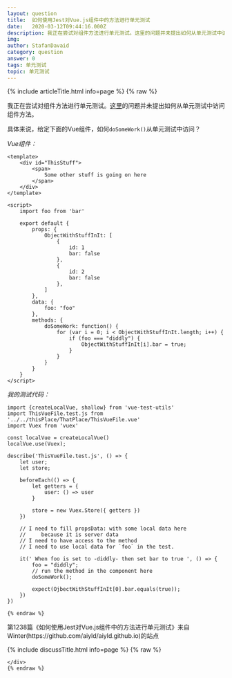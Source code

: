 ```yaml
---
layout: question
title:  如何使用Jest对Vue.js组件中的方法进行单元测试
date:   2020-03-12T09:44:16.000Z
description: 我正在尝试对组件方法进行单元测试。这里的问题并未提出如何从单元测试中访问组件方法。具体来说，给定下面的Vue组件，如何doSomeWork()从单元测...
img: 
author: StafanDavaid
category: question
answer: 0
tags: 单元测试
topic: 单元测试
---
```

<div class="article-root">
  <div class="article">
    {% include articleTitle.html info=page %}
    {% raw %}
    <div class="article-content"><p><font style="vertical-align: inherit;"><font style="vertical-align: inherit;">我正在尝试对组件方法进行单元测试。</font></font><a href="https://stackoverflow.com/questions/51520835/vue-and-jest-unit-testing-components"><font style="vertical-align: inherit;"><font style="vertical-align: inherit;">这里</font></font></a><font style="vertical-align: inherit;"><font style="vertical-align: inherit;">的问题</font><font style="vertical-align: inherit;">并未提出如何从单元测试中访问组件方法。</font></font></p>

<p><font style="vertical-align: inherit;"><font style="vertical-align: inherit;">具体来说，给定下面的Vue组件，如何</font></font><code>doSomeWork()</code><font style="vertical-align: inherit;"><font style="vertical-align: inherit;">从单元测试中</font><font style="vertical-align: inherit;">访问</font><font style="vertical-align: inherit;">？</font></font></p>

<p><em><font style="vertical-align: inherit;"><font style="vertical-align: inherit;">Vue组件：</font></font></em></p>

<pre class="lang-html prettyprint-override"><code>&lt;template&gt;<font></font>
    &lt;div id="ThisStuff"&gt;<font></font>
        &lt;span&gt;<font></font>
            Some other stuff is going on here<font></font>
        &lt;/span&gt;<font></font>
    &lt;/div&gt;<font></font>
&lt;/template&gt;<font></font>
<font></font>
&lt;script&gt;<font></font>
    import foo from 'bar'<font></font>
<font></font>
    export default {<font></font>
        props: {<font></font>
            ObjectWithStuffInIt: [<font></font>
                {<font></font>
                    id: 1<font></font>
                    bar: false<font></font>
                },<font></font>
                {<font></font>
                    id: 2<font></font>
                    bar: false<font></font>
                },<font></font>
            ]<font></font>
        },<font></font>
        data: {<font></font>
            foo: "foo"<font></font>
        },<font></font>
        methods: {<font></font>
            doSomeWork: function() {<font></font>
                for (var i = 0; i &lt; ObjectWithStuffInIt.length; i++) { <font></font>
                    if (foo === "diddly") {<font></font>
                        ObjectWithStuffInIt[i].bar = true;<font></font>
                    }<font></font>
                }<font></font>
            }<font></font>
        }<font></font>
    }<font></font>
&lt;/script&gt;<font></font>
</code></pre>

<p><em><font style="vertical-align: inherit;"><font style="vertical-align: inherit;">我的测试代码：</font></font></em></p>

<pre class="lang-js prettyprint-override"><code>import {createLocalVue, shallow} from 'vue-test-utils'<font></font>
import ThisVueFile.test.js from '../../thisPlace/ThatPlace/ThisVueFile.vue'<font></font>
import Vuex from 'vuex'<font></font>
<font></font>
const localVue = createLocalVue()<font></font>
localVue.use(Vuex);<font></font>
<font></font>
describe('ThisVueFile.test.js', () =&gt; {<font></font>
    let user;<font></font>
    let store;<font></font>
<font></font>
    beforeEach(() =&gt; {<font></font>
        let getters = {<font></font>
            user: () =&gt; user<font></font>
        }<font></font>
<font></font>
        store = new Vuex.Store({ getters })<font></font>
    })<font></font>
<font></font>
    // I need to fill propsData: with some local data here <font></font>
    //     because it is server data<font></font>
    // I need to have access to the method<font></font>
    // I need to use local data for `foo` in the test. <font></font>
<font></font>
    it(' When foo is set to -diddly- then set bar to true ', () =&gt; {<font></font>
        foo = "diddly";<font></font>
        // run the method in the component here <font></font>
        doSomeWork();<font></font>
<font></font>
        expect(OjbectWithStuffInIt[0].bar.equals(true));<font></font>
    })<font></font>
})<font></font>
</code></pre></div>
    {% endraw %}
  </div>
  <p class="winter_mark">第1238篇《如何使用Jest对Vue.js组件中的方法进行单元测试》来自Winter(https://github.com/aiyld/aiyld.github.io)的站点</p>
  <div class="discuss-wrapper">
    {% include discussTitle.html info=page %}
    {% raw %}
    <div class="discuss-list">
    
    </div>
    {% endraw %}
  </div>
<div>
